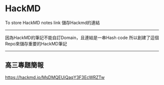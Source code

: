 # HackMD
To store HackMD notes link 儲存Hackmd的連結

---

因為HackMD的筆記不能自訂Domain，且連結是一串Hash code
所以創建了這個Repo來儲存重要的HackMD筆記

---

高三專題簡報
---
https://hackmd.io/MsDMQEUiQaqY3F3EcWRZTw

